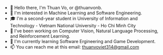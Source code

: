 - 👋 Hello there, I'm Thuan Vo, or @thuanvonb.
- 👀 I'm interested in Machine Learning and Software Engineering.
- 🎓 I'm a second-year student in University of Information and Technology - Vietnam National University - Ho Chi Minh City
- 🔬 I've been working on Computer Vision, Natural Language Processing, and Reinforcement Learning.
- 🌱 I'm currently learning Software Ergineering and Game Development.
- 📫 You can reach me at this email: thuanvoviet314@gmail.com

<!---
thuanvonb/thuanvonb is a ✨ special ✨ repository because its `README.md` (this file) appears on your GitHub profile.
You can click the Preview link to take a look at your changes.
--->
